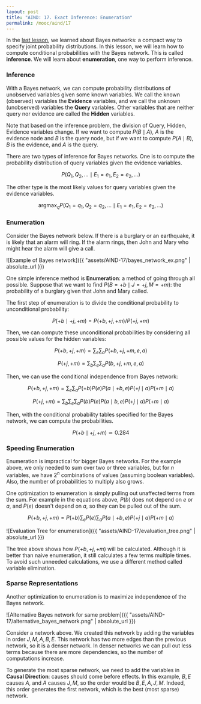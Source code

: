 ```yaml
---
layout: post
title: "AIND: 17. Exact Inference: Enumeration"
permalink: /mooc/aind/17
---
```


In the [last lesson](/mooc/aind/16), we learned about Bayes networks: a compact way to specify joint probability distributions. In this lesson, we will learn how to compute conditional probabilities with the Bayes network. This is called **inference**. We will learn about **enumeration**, one way to perform inference.

### Inference

With a Bayes network, we can compute probability distributions of unobserved variables given some known variables. We call the known (observed) variables the **Evidence** variables, and we call the unknown (unobserved) variables the **Query** variables. Other variables that are neither query nor evidence are called the **Hidden** variables.

Note that based on the inference problem, the division of Query, Hidden, Evidence variables change. If we want to compute $P(B \mid A)$, $A$ is the evidence node and $B$ is the query node, but if we want to compute $P(A \mid B)$, $B$ is the evidence, and $A$ is the query.

There are two types of inference for Bayes networks. One is to compute the probability distribution of query variables given the evidence variables. 

$$ P(Q_1, Q_2, \ldots \mid E_1 = e_1, E_2 = e_2, \ldots) $$

The other type is the most likely values for query variables given the evidence variables.

$$ \text{argmax}_q P(Q_1 = q_1, Q_2 = q_2, \ldots \mid E_1 = e_1, E_2 = e_2, \ldots) $$

### Enumeration

Consider the Bayes network below. If there is a burglary or an earthquake, it is likely that an alarm will ring. If the alarm rings, then John and Mary who might hear the alarm will give a call.

![Example of Bayes network]({{ "assets/AIND-17/bayes_network_ex.png" | absolute_url }})

One simple inference method is **Enumeration**: a method of going through all possible. Suppose that we want to find $P(B = +b \mid J = +j, M = +m)$: the probability of a burglary given that John and Mary called.

The first step of enumeration is to divide the conditional probability to unconditional probability:

$$ P(+b \mid +j, +m) = P(+b, +j, +m) / P(+j, +m) $$

Then, we can compute these unconditional probabilities by considering all possible values for the hidden variables:

$$ P(+b, +j, +m) = \sum_e \sum_a P(+b, +j, +m, e, a) $$

$$ P(+j, +m) = \sum_b \sum_e \sum_a P(b, +j, +m, e, a) $$

Then, we can use the conditional independence from Bayes network:

$$  P(+b, +j, +m) = \sum_e \sum_a P(+b) P(e) P(a \mid +b, e) P(+j \mid a) P(+m \mid a) $$

$$ P(+j, +m) = \sum_b \sum_e \sum_a P(b) P(e) P(a \mid b, e) P(+j \mid a) P(+m \mid a) $$

Then, with the conditional probability tables specified for the Bayes network, we can compute the probabilities.

$$ P(+b \mid +j, +m) \simeq 0.284 $$

### Speeding Enumeration

Enumeration is impractical for bigger Bayes networks. For the example above, we only needed to sum over two or three variables, but for $n$ variables, we have $2^n$ combinations of values (assuming boolean variables). Also, the number of probabilities to multiply also grows.

One optimization to enumeration is simply pulling out unaffected terms from the sum. For example in the equations above, $P(b)$ does not depend on $e$ or $a$, and $P(e)$ doesn't depend on $a$, so they can be pulled out of the sum.

$$
P(+b, +j, +m) = P(+b) \sum_e P(e) \sum_a P(a \mid +b, e) P(+j \mid a) P(+m \mid a)
$$

![Evaluation Tree for enumeration]({{ "assets/AIND-17/evaluation_tree.png" | absolute_url }})

The tree above shows how $P(+b, +j, +m)$ will be calculated. Although it is better than naive enumeration, it still calculates a few terms multiple times. To avoid such unneeded calculations, we use a different method called variable elimination.

### Sparse Representations

Another optimization to enumeration is to maximize independence of the Bayes network.

![Alternative Bayes network for same problem]({{ "assets/AIND-17/alternative_bayes_network.png" | absolute_url }})

Consider a network above. We created this network by adding the variables in order $J, M, A, B, E$. This network has two more edges than the previous network, so it is a denser network. In denser networks we can pull out less terms because there are more dependencies, so the number of computations increase.

To generate the most sparse network, we need to add the variables in **Causal Direction**: causes should come before effects. In this example, $B, E$ causes $A$, and $A$ causes $J,M$, so the order would be $B, E, A, J, M$. Indeed, this order generates the first network, which is the best (most sparse) network.

